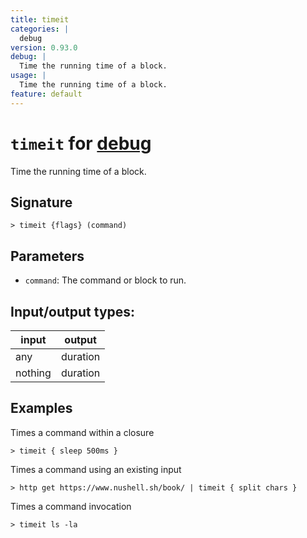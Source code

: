 ```yaml
---
title: timeit
categories: |
  debug
version: 0.93.0
debug: |
  Time the running time of a block.
usage: |
  Time the running time of a block.
feature: default
---
```

<!-- This file is automatically generated. Please edit the command in https://github.com/nushell/nushell instead. -->

# `timeit` for [debug](/commands/categories/debug.md)

<div class='command-title'>Time the running time of a block.</div>

## Signature

```> timeit {flags} (command)```

## Parameters

 -  `command`: The command or block to run.


## Input/output types:

| input   | output   |
| ------- | -------- |
| any     | duration |
| nothing | duration |
## Examples

Times a command within a closure
```nu
> timeit { sleep 500ms }

```

Times a command using an existing input
```nu
> http get https://www.nushell.sh/book/ | timeit { split chars }

```

Times a command invocation
```nu
> timeit ls -la

```
